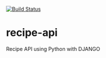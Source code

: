[![Build Status](https://app.travis-ci.com/anjotadena/recipe-api.svg?branch=main)](https://app.travis-ci.com/anjotadena/recipe-api)

# recipe-api
Recipe API using Python with DJANGO
